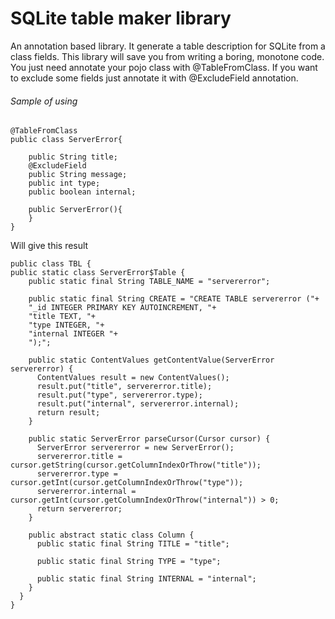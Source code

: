# SQLite table maker library
An annotation based library. It generate a table description for SQLite from a class fields.
This library will save you from writing a boring, monotone code.
You just need annotate your pojo class with @TableFromClass.
If you want to exclude some fields just annotate it with @ExcludeField annotation.

###### Sample of using
```
@TableFromClass
public class ServerError{

    public String title;
    @ExcludeField
    public String message;
    public int type;
    public boolean internal;

    public ServerError(){
    }
}
```
Will give this result
```
public class TBL {
public static class ServerError$Table {
    public static final String TABLE_NAME = "servererror";

    public static final String CREATE = "CREATE TABLE servererror ("+
    "_id INTEGER PRIMARY KEY AUTOINCREMENT, "+
    "title TEXT, "+
    "type INTEGER, "+
    "internal INTEGER "+
    ");";

    public static ContentValues getContentValue(ServerError servererror) {
      ContentValues result = new ContentValues();
      result.put("title", servererror.title);
      result.put("type", servererror.type);
      result.put("internal", servererror.internal);
      return result;
    }

    public static ServerError parseCursor(Cursor cursor) {
      ServerError servererror = new ServerError();
      servererror.title = cursor.getString(cursor.getColumnIndexOrThrow("title"));
      servererror.type = cursor.getInt(cursor.getColumnIndexOrThrow("type"));
      servererror.internal = cursor.getInt(cursor.getColumnIndexOrThrow("internal")) > 0;
      return servererror;
    }

    public abstract static class Column {
      public static final String TITLE = "title";

      public static final String TYPE = "type";

      public static final String INTERNAL = "internal";
    }
  }
}
```
